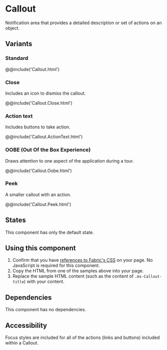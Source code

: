 # Callout
Notification area that provides a detailed description or set of actions on an object.

## Variants

### Standard
@@include('Callout.html')

### Close
Includes an icon to dismiss the callout.

@@include('Callout.Close.html')

### Action text
Includes buttons to take action.

@@include('Callout.ActionText.html')

### OOBE (Out Of the Box Experience)
Draws attention to one aspect of the application during a tour.

@@include('Callout.Oobe.html')

### Peek
A smaller callout with an action.

@@include('Callout.Peek.html')

## States
This component has only the default state.

## Using this component
<!-- @todo Create a page showing how to import fabric.css, fabric.components.css, and jquery.fabric.js onto a page. -->
1. Confirm that you have [references to Fabric's CSS]() on your page. No JavaScript is required for this component.
2. Copy the HTML from one of the samples above into your page.
3. Replace the sample HTML content (such as the content of `.ms-Callout-title`) with your content.

## Dependencies
This component has no dependencies.

## Accessibility
Focus styles are included for all of the actions (links and buttons) included within a Callout.
